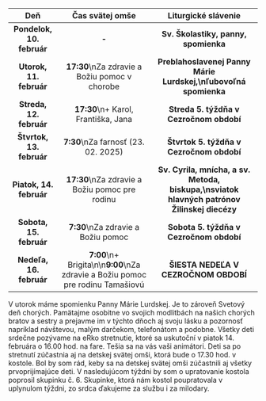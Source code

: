 <!-- title: "Informácie o omšiach - 09. - 16. február" -->
<!-- date: "2025-02-09" -->

<!-- table-setup wrapStyle=row; wrapOn=max-width:767px; wrapHideHeader=true -->
| Deň | Čas svätej omše | Liturgické slávenie |
| :---: | :---: | :---: |
| **Pondelok, 10. február** | **-** | **Sv. Školastiky, panny, spomienka** |
| **Utorok, 11. február** | **17:30**\nZa zdravie a Božiu pomoc v chorobe | **Preblahoslavenej Panny Márie Lurdskej,\nľubovoľná spomienka** |
| **Streda, 12. február** | **17:30**\n+ Karol, Františka, Jana | **Streda 5. týždňa v Cezročnom období** |
| **Štvrtok, 13. február** | **7:30**\nZa farnosť (23. 02. 2025) | **Štvrtok 5. týždňa v Cezročnom období** |
| **Piatok, 14. február** | **17:30**\nZa zdravie a Božiu pomoc pre rodinu | **Sv. Cyrila, mnícha, a sv. Metoda, biskupa,\nsviatok hlavných patrónov Žilinskej diecézy** |
| **Sobota, 15. február** | **7:30**\nZa zdravie a Božiu pomoc | **Sobota 5. týždňa v Cezročnom období** |
| **Nedeľa, 16. február** | **7:00**\n+ Brigita\n\n**9:00**\nZa zdravie a Božiu pomoc pre rodinu Tamašiovú | **ŠIESTA NEDEĽA V CEZROČNOM OBDOBÍ** |


V utorok máme spomienku Panny Márie Lurdskej. Je to zároveň Svetový deň chorých. Pamätajme osobitne vo svojich modlitbách na našich chorých bratov a sestry a prejavme im v týchto dňoch aj svoju lásku a pozornosť napríklad návštevou,  malým darčekom, telefonátom a podobne.
Všetky deti srdečne pozývame na eRko stretnutie, ktoré sa uskutoční v piatok 14. februára o 16.00 hod. na fare. Tešia sa na vás vaši animátori. Deti sa po stretnutí zúčastnia aj na detskej svätej omši, ktorá bude o 17.30 hod. v kostole. Bol by som rád, keby sa na detskej svätej omši zúčastnili aj všetky prvoprijímajúce deti.
V nasledujúcom týždni by som o upratovanie kostola poprosil skupinku č. 6. Skupinke, ktorá nám kostol poupratovala v uplynulom týždni, zo srdca ďakujeme za službu i za milodary.


